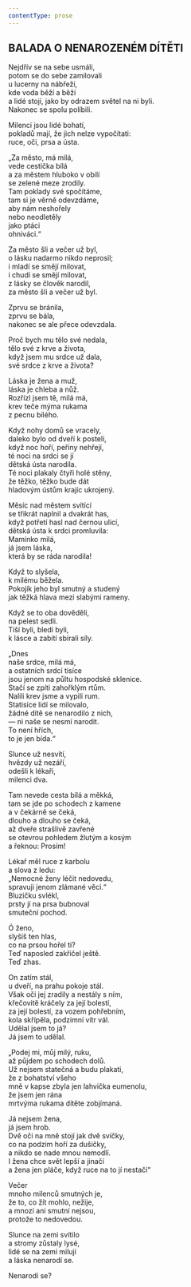 ```yaml
---
contentType: prose
---
```


## BALADA O NENAROZENÉM DÍTĚTI  

Nejdřív se na sebe usmáli,  
potom se do sebe zamilovali  
u lucerny na nábřeží,  
kde voda běží a běží  
a lidé stojí, jako by odrazem světel na ni byli.  
Nakonec se spolu políbili.  

Milenci jsou lidé bohatí,  
pokladů mají, že jich nelze vypočítati:  
ruce, oči, prsa a ústa.  

„Za město, má milá,  
vede cestička bílá  
a za městem hluboko v obilí  
se zelené meze zrodily.  
Tam poklady své spočítáme,  
tam si je věrně odevzdáme,  
aby nám neshořely  
nebo neodletěly  
jako ptáci  
ohniváci.“  

Za město šli a večer už byl,  
o lásku nadarmo nikdo neprosil;  
i mladí se smějí milovat,  
i chudí se smějí milovat,  
z lásky se člověk narodil,  
za město šli a večer už byl.  

Zprvu se bránila,  
zprvu se bála,  
nakonec se ale přece odevzdala.  

Proč bych mu tělo své nedala,  
tělo své z krve a života,  
když jsem mu srdce už dala,  
své srdce z krve a života?  

Láska je žena a muž,  
láska je chleba a nůž.  
Rozřízl jsem tě, milá má,  
krev teče mýma rukama  
z pecnu bílého.  

Když nohy domů se vracely,  
daleko bylo od dveří k posteli,  
když noc hoří, peřiny nehřejí,  
té noci na srdci se jí  
dětská ústa narodila.  
Té noci plakaly čtyři holé stěny,  
že těžko, těžko bude dát  
hladovým ústům krajíc ukrojený.  

Měsíc nad městem svítící  
se třikrát naplnil a dvakrát has,  
když potřetí hasl nad černou ulicí,  
dětská ústa k srdci promluvila:  
Maminko milá,  
já jsem láska,  
která by se ráda narodila!  

Když to slyšela,  
k milému běžela.  
Pokojík jeho byl smutný a studený  
jak těžká hlava mezi slabými rameny.  

Když se to oba dověděli,  
na pelest sedli.  
Tiší byli, bledí byli,  
k lásce a zabití sbírali síly.  

„Dnes  
naše srdce, milá má,  
a ostatních srdcí tisíce  
jsou jenom na půltu hospodské sklenice.  
Stačí se zpíti zahořklým rtům.  
Nalili krev jsme a vypili rum.  
Statisíce lidí se milovalo,  
žádné dítě se nenarodilo z nich,  
— ni naše se nesmí narodit.  
To není hřích,  
to je jen bída.“  

Slunce už nesvítí,  
hvězdy už nezáří,  
odešli k lékaři,  
milenci dva.  

Tam nevede cesta bílá a měkká,  
tam se jde po schodech z kamene  
a v čekárně se čeká,  
dlouho a dlouho se čeká,  
až dveře strašlivě zavřené  
se otevrou pohledem žlutým a kosým  
a řeknou: Prosím!  

Lékař měl ruce z karbolu  
a slova z ledu:  
„Nemocné ženy léčit nedovedu,  
spravuji jenom zlámané věci.“  
Bluzičku svlékl,  
prsty jí na prsa bubnoval  
smuteční pochod.  

Ó ženo,  
slyšíš ten hlas,  
co na prsou hořel ti?  
Teď naposled zakřičel ještě.  
Teď zhas.  

On zatím stál,  
u dveří, na prahu pokoje stál.  
Však oči jej zradily a nestály s ním,  
křečovitě kráčely za její bolestí,  
za její bolestí, za vozem pohřebním,  
kola skřípěla, podzimní vítr vál.  
Udělal jsem to já?  
Já jsem to udělal.  

„Podej mi, můj milý, ruku,  
až půjdem po schodech dolů.  
Už nejsem statečná a budu plakati,  
že z bohatství všeho  
mně v kapse zbyla jen lahvička eumenolu,  
že jsem jen rána  
mrtvýma rukama dítěte zobjímaná.  

Já nejsem žena,  
já jsem hrob.  
Dvě oči na mně stojí jak dvě svíčky,  
co na podzim hoří za dušičky,  
a nikdo se nade mnou nemodlí.  
I žena chce svět lepší a jinačí  
a žena jen pláče, když ruce na to jí nestačí“  

Večer  
mnoho milenců smutných je,  
že to, co žít mohlo, nežije,  
a mnozí ani smutní nejsou,  
protože to nedovedou.  

Slunce na zemi svítilo  
a stromy zůstaly lysé,  
lidé se na zemi milují  
a láska nenarodí se.  

Nenarodí se?
